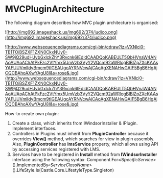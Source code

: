 # MVCPluginArchitecture #

The following diagram describes how MVC plugin architecture is organised:

![http://img692.imageshack.us/img692/374/iudico.png](http://img692.imageshack.us/img692/374/iudico.png)

![http://www.websequencediagrams.com/cgi-bin/cdraw?lz=VXNlci0-TE1TOiBSZXF1ZXN0CkxNUy0-SW9jQ29udHJvbGxlckZhY3Rvcnk6IEdldCAADQoKABEULT5QbHVnaW4ANAoAUAoAChAtPkFzc2VtYmx5UmVzb3VyY2VQcm92aWRlcgBlBlZpZXcKAAsYAFUUVmlldyBmcm9tIGEAUgcAYRNVcwAjCAoAgXENAHwGAIF5BgB6HgAjCQCBAhoAXwYAgU8I&s=rose&.jpg](http://www.websequencediagrams.com/cgi-bin/cdraw?lz=VXNlci0-TE1TOiBSZXF1ZXN0CkxNUy0-SW9jQ29udHJvbGxlckZhY3Rvcnk6IEdldCAADQoKABEULT5QbHVnaW4ANAoAUAoAChAtPkFzc2VtYmx5UmVzb3VyY2VQcm92aWRlcgBlBlZpZXcKAAsYAFUUVmlldyBmcm9tIGEAUgcAYRNVcwAjCAoAgXENAHwGAIF5BgB6HgAjCQCBAhoAXwYAgU8I&s=rose&.jpg)

How-to create own plugin:

  1. Create a class, which inherits from IWindsorInstaller & IPlugin. Implement interfaces.
  1. Controllers in Plugins must inherit from **PluginController** because it overrides **View()** method, which searches for view in plugin assembly. Also, **PluginController** has **lmsService** property, which allows using API by accessing services registered with LMS.
  1. Services have to be registered in **Install** method from **IWindsorInstaller** interface using the following syntax: Component.For`<`_ISpecificService_>().ImplementedBy`<`_ServiceClassName_>().LifeStyle.Is(Castle.Core.LifestyleType.Singleton)